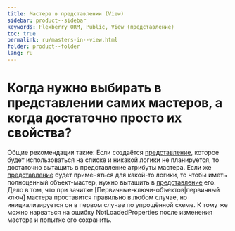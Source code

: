 ```yaml
---
title: Мастера в представлении (View)
sidebar: product--sidebar
keywords: Flexberry ORM, Public, View (представление)
toc: true
permalink: ru/masters-in--view.html
folder: product--folder
lang: ru
---
```


# Когда нужно выбирать в представлении самих мастеров, а когда достаточно просто их свойства?
Общие рекомендации такие:
Если создаётся [представление](view-definition.html), которое будет использоваться на списке и никакой логики не планируется, то достаточно вытащить в представление атрибуты мастера. 
Если же [представление](view-definition.html) будет применяться для какой-то логики, то чтобы иметь полноценный объект-мастер, нужно вытащить в [представление](view-definition.html) его.
Дело в том, что при зачитке [Первичные-ключи-объектов|первичный ключ] мастера проставится правильно в любом случае, но инициализируется он в первом случае по упрощённой схеме. К тому же можно нарваться на ошибку NotLoadedProperties после изменения мастера и попытке его сохранить.
